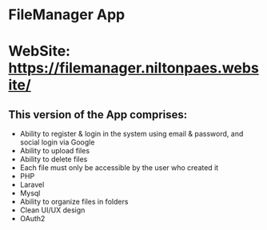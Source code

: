 # FileManager App

# WebSite: https://filemanager.niltonpaes.website/

## This version of the App comprises:

* Ability to register & login in the system using email & password, and social login via Google
* Ability to upload files
* Ability to delete files
* Each file must only be accessible by the user who created it
* PHP
* Laravel
* Mysql
* Ability to organize files in folders
* Clean UI/UX design
* OAuth2
